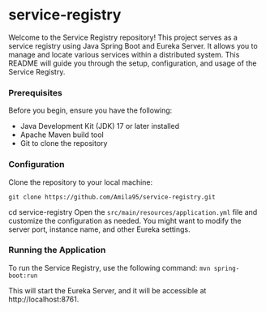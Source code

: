 # service-registry
Welcome to the Service Registry repository! This project serves as a service registry using Java Spring Boot and Eureka Server. It allows you to manage and locate various services within a distributed system. This README will guide you through the setup, configuration, and usage of the Service Registry.

### Prerequisites
Before you begin, ensure you have the following:

* Java Development Kit (JDK) 17 or later installed
* Apache Maven build tool
* Git to clone the repository

### Configuration
Clone the repository to your local machine:

`git clone https://github.com/Amila95/service-registry.git
`

cd service-registry
Open the `src/main/resources/application.yml` file and customize the configuration as needed. You might want to modify the server port, instance name, and other Eureka settings.

### Running the Application
To run the Service Registry, use the following command: `mvn spring-boot:run`

This will start the Eureka Server, and it will be accessible at http://localhost:8761.
